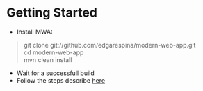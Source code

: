 # Getting Started
* Install MWA:  
 > git clone git://github.com/edgarespina/modern-web-app.git  
 > cd modern-web-app  
 > mvn clean install  
* Wait for a successfull build
* Follow the steps describe [here](https://github.com/edgarespina/jugar/wiki/Getting-Started)